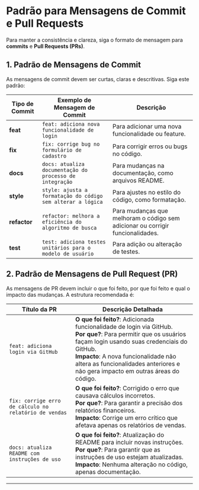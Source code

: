 
# Padrão para Mensagens de Commit e Pull Requests

Para manter a consistência e clareza, siga o formato de mensagem para **commits** e **Pull Requests (PRs)**.

## **1. Padrão de Mensagens de Commit**

As mensagens de commit devem ser curtas, claras e descritivas. Siga este padrão:

| Tipo de Commit | Exemplo de Mensagem de Commit                          | Descrição                                                   |
|-----------------|--------------------------------------------------------|-------------------------------------------------------------|
| **feat**        | `feat: adiciona nova funcionalidade de login`          | Para adicionar uma nova funcionalidade ou feature.          |
| **fix**         | `fix: corrige bug no formulário de cadastro`           | Para corrigir erros ou bugs no código.                      |
| **docs**        | `docs: atualiza documentação do processo de integração` | Para mudanças na documentação, como arquivos README.        |
| **style**       | `style: ajusta a formatação do código sem alterar a lógica` | Para ajustes no estilo do código, como formatação.           |
| **refactor**    | `refactor: melhora a eficiência do algoritmo de busca`  | Para mudanças que melhoram o código sem adicionar ou corrigir funcionalidades. |
| **test**        | `test: adiciona testes unitários para o modelo de usuário` | Para adição ou alteração de testes.                         |

## **2. Padrão de Mensagens de Pull Request (PR)**

As mensagens de PR devem incluir o que foi feito, por que foi feito e qual o impacto das mudanças. A estrutura recomendada é:

| Título da PR                             | Descrição Detalhada                                     |
|------------------------------------------|---------------------------------------------------------|
| `feat: adiciona login via GitHub`        | **O que foi feito?**: Adicionada funcionalidade de login via GitHub.<br>**Por que?**: Para permitir que os usuários façam login usando suas credenciais do GitHub.<br>**Impacto**: A nova funcionalidade não altera as funcionalidades anteriores e não gera impacto em outras áreas do código. |
| `fix: corrige erro de cálculo no relatório de vendas` | **O que foi feito?**: Corrigido o erro que causava cálculos incorretos.<br>**Por que?**: Para garantir a precisão dos relatórios financeiros.<br>**Impacto**: Corrige um erro crítico que afetava apenas os relatórios de vendas.  |
| `docs: atualiza README com instruções de uso`  | **O que foi feito?**: Atualização do README para incluir novas instruções.<br>**Por que?**: Para garantir que as instruções de uso estejam atualizadas.<br>**Impacto**: Nenhuma alteração no código, apenas documentação. |

---
